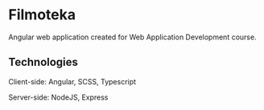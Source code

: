 # Filmoteka

Angular web application created for Web Application Development course.

## Technologies

Client-side: Angular, SCSS, Typescript

Server-side: NodeJS, Express
